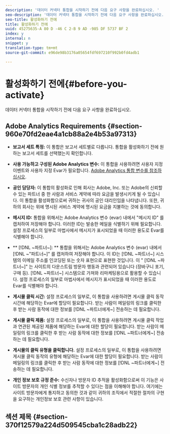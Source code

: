 ```yaml
---
description: '데이터 커넥터 통합을 시작하기 전에 다음 요구 사항을 완료하십시오. '
seo-description: '데이터 커넥터 통합을 시작하기 전에 다음 요구 사항을 완료하십시오. '
seo-title: 활성화하기 전에
title: 활성화하기 전에
uuid: 45275635-A 80 D -46 C 2-B 9 AD -985 DF 5737 BF 2
index: y
internal: n
snippet: y
translation-type: tm+mt
source-git-commit: e96de98b3176a05654fdf697210f992b0fd4adb1

---
```



# 활성화하기 전에{#before-you-activate}

데이터 커넥터 통합을 시작하기 전에 다음 요구 사항을 완료하십시오.

## Adobe Analytics Requirements {#section-960e70fd2eae4a1cb88a2e4b53a97313}

* **보고서 세트 특정:** 이 통합은 보고서 세트별로 다릅니다. 통합을 활성화하기 전에 원하는 보고서 세트를 선택했는지 확인합니다.
* **사용 가능하고 구성된 Adobe Analytics 변수:** 이 통합을 사용하려면 사용자 지정 이벤트와 사용자 지정 Evar가 필요합니다. [Adobe Analytics 통합 변수를 참조하십시오](../../optivo-overview/optivo-requirements/optivo-variables.md#concept-8ebd2bde4a1c4b0aad2987e050ffbbfc).

* **공인 담당자:** 이 통합의 활성화로 인해 회사는 Adobe, Inc. 또는 Adobe의 신뢰할 수 있는 파트너 중 한 사람과 서비스 계약에 따라 요금을 발생시키게 될 수 있습니다. 이 통합을 활성화함으로써 귀하는 귀사의 공인 대리인임을 나타냅니다. 또한, 귀하의 회사는 위에 명시된 서비스 계약에 명시된 요금을 지불하는 것에 동의합니다.
* **메시지 ID:** 통합을 위해서는 Adobe Analytics 변수 (evar) 내에서 "메시지 ID" 를 캡처하여 저장해야 합니다. 이러한 ID는 발송한 메일을 식별하기 위해 필요합니다. 설정 프로세스의 일부로 마법사에서 메시지가 표시되었을 때 이러한 용도로 Evar를 식별해야 합니다.
* ** [!DNL ~파트너~]: ** 통합을 위해서는 Adobe Analytics 변수 (evar) 내에서 [!DNL ~"파트너~]" 를 캡처하여 저장해야 합니다. 이 ID는 [!DNL ~파트너~] 시스템의 이메일 주소를 인코딩된 또는 숫자 표현으로 표현한 것입니다. 이 " [!DNL ~파트너~]" 는 사이트의 다운스트림 방문자 행동과 관련되어 있습니다 (장바구니 포기, 구매 등). [!DNL ~파트너~] 시스템으로 가져와 리마케팅용으로 활용할 수 있습니다. 설정 프로세스의 일부로 마법사에서 메시지가 표시되었을 때 이러한 용도로 Evar를 식별해야 합니다.
* **게시물 클릭 시간:** 설정 프로세스의 일부로, 이 통합을 사용하려면 게시물 클릭 동작 시간에 해당하는 Evar에 할당이 필요합니다. 받는 사람이 메일링의 링크를 클릭한 후 받는 사람 동작에 대한 정보를 [!DNL ~파트너에게~] 전송하는 데 필요합니다.

* **게시물 클릭 제품:** 설정 프로세스의 일부로, 이 통합을 사용하려면 게시물 클릭 작업과 연관된 제공된 제품에 해당하는 Evar에 대한 할당이 필요합니다. 받는 사람이 메일링의 링크를 클릭한 후 받는 사람 동작에 대한 정보를 [!DNL ~파트너에게~] 전송하는 데 필요합니다.

* **게시물의 클릭 유형을 클릭합니다.** 설정 프로세스의 일부로, 이 통합을 사용하려면 게시물 클릭 동작의 유형에 해당하는 Evar에 대한 할당이 필요합니다. 받는 사람이 메일링의 링크를 클릭한 후 받는 사람 동작에 대한 정보를 [!DNL ~파트너에게~] 전송하는 데 필요합니다.

* **개인 정보 보호 규정 준수:** 수신자나 방문자 ID 추적을 활성화함으로써 이 기능은 사이트 방문자의 개인 식별 정보를 추적할 수 있다는 점을 이해해야 합니다. 여기에는 사이트 방문자에게 통지하고 동의한 것과 같이 귀하의 조직에서 적절한 절차의 구현을 요구하는 개인정보 보호 관련 사항이 있습니다.

## 섹션 제목 {#section-370f12579a224d509545cba1c28adb22}

